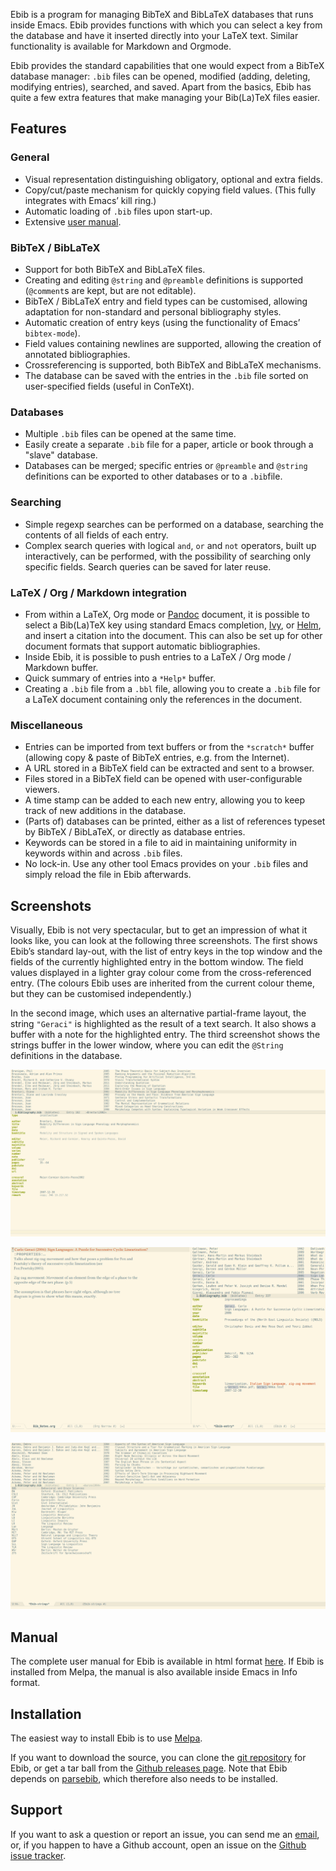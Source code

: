 Ebib is a program for managing BibTeX and BibLaTeX databases that runs
inside Emacs. Ebib provides functions with which you can select a key
from the database and have it inserted directly into your LaTeX text.
Similar functionality is available for Markdown and Orgmode.

Ebib provides the standard capabilities that one would expect from a
BibTeX database manager: `.bib` files can be opened, modified (adding,
deleting, modifying entries), searched, and saved. Apart from the
basics, Ebib has quite a few extra features that make managing your
Bib(La)TeX files easier.


## Features

### General

- Visual representation distinguishing obligatory, optional and extra fields.
- Copy/cut/paste mechanism for quickly copying field values. (This fully
  integrates with Emacs’ kill ring.)
- Automatic loading of `.bib` files upon start-up.
- Extensive [user manual](ebib-manual.md).

### BibTeX / BibLaTeX

- Support for both BibTeX and BibLaTeX files.
- Creating and editing `@string` and `@preamble` definitions is supported
  (`@comment`s are kept, but are not editable).
- BibTeX / BibLaTeX entry and field types can be customised, allowing adaptation
  for non-standard and personal bibliography styles.
- Automatic creation of entry keys (using the functionality of Emacs’
  `bibtex-mode`).
- Field values containing newlines are supported, allowing the creation of
  annotated bibliographies.
- Crossreferencing is supported, both BibTeX and BibLaTeX mechanisms.
- The database can be saved with the entries in the `.bib` file sorted on
  user-specified fields (useful in ConTeXt).

### Databases

- Multiple `.bib` files can be opened at the same time.
- Easily create a separate `.bib` file for a paper, article or book through a "slave" database.
- Databases can be merged; specific entries or `@preamble` and `@string` definitions can be exported to other databases or to a `.bib`file.

### Searching

  - Simple regexp searches can be performed on a database, searching the
    contents of all fields of each entry.
  - Complex search queries with logical `and`, `or` and `not` operators,
    built up interactively, can be performed, with the possibility of
    searching only specific fields. Search queries can be saved for
    later reuse.

### LaTeX / Org / Markdown integration

- From within a LaTeX, Org mode or [Pandoc](https://pandoc.org) document, it is
  possible to select a Bib(La)TeX key using standard Emacs completion,
  [Ivy](https://github.com/abo-abo/swiper), or
  [Helm](https://github.com/emacs-helm/helm), and insert a citation into the
  document. This can also be set up for other document formats that support
  automatic bibliographies.
- Inside Ebib, it is possible to push entries to a LaTeX / Org mode / Markdown
  buffer.
- Quick summary of entries into a `*Help*` buffer.
- Creating a `.bib` file from a `.bbl` file, allowing you to create a `.bib`
  file for a LaTeX document containing only the references in the document.

### Miscellaneous

- Entries can be imported from text buffers or from the `*scratch*` buffer
  (allowing copy & paste of BibTeX entries, e.g. from the Internet).
- A URL stored in a BibTeX field can be extracted and sent to a browser.
- Files stored in a BibTeX field can be opened with user-configurable viewers.
- A time stamp can be added to each new entry, allowing you to keep track of new
  additions in the database.
- (Parts of) databases can be printed, either as a list of references typeset by
  BibTeX / BibLaTeX, or directly as database entries.
- Keywords can be stored in a file to aid in maintaining uniformity in keywords
  within and across `.bib` files.
- No lock-in. Use any other tool Emacs provides on your `.bib` files and simply reload the file in Ebib afterwards.

## Screenshots

Visually, Ebib is not very spectacular, but to get an impression of what it
looks like, you can look at the following three screenshots. The first shows
Ebib’s standard lay-out, with the list of entry keys in the top window and the
fields of the currently highlighted entry in the bottom window. The field values
displayed in a lighter gray colour come from the cross-referenced entry. (The
colours Ebib uses are inherited from the current colour theme, but they can be
customised independently.)

In the second image, which uses an alternative partial-frame layout, the string
`"Geraci"` is highlighted as the result of a text search. It also shows a buffer
with a note for the highlighted entry. The third screenshot shows the strings
buffer in the lower window, where you can edit the `@String` definitions in the
database.

![Main View](images/Main-view.png)

![Search View](images/Search-view.png)

![Strings Buffer](images/Strings-buffer.png)


## Manual

The complete user manual for Ebib is available in html format
[here](ebib-manual.md). If Ebib is installed from Melpa, the manual is also available inside Emacs in Info format.


## Installation

The easiest way to install Ebib is to use [Melpa](http://melpa.org/).

If you want to download the source, you can clone the [git
repository](https://github.com/joostkremers/ebib.git) for Ebib, or get a
tar ball from the [Github releases
page](https://github.com/joostkremers/ebib/releases). Note that Ebib depends on [parsebib](https://github.com/joostkremers/parsebib), which therefore also needs to be installed.


## Support

If you want to ask a question or report an issue, you can send me an [email](mailto:ebib@joostkremers.fastmail.fm), or, if you happen to have a Github account, open an issue on the [Github
issue tracker](https://github.com/joostkremers/ebib/issues?state=open).
